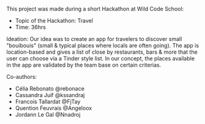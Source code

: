 This project was made during a short Hackathon at Wild Code School: 

- Topic of the Hackathon:  Travel
- Time: 36hrs

Ideation: Our idea was to create an app for travelers to discover small "bouibouis" (small & typical places where locals are often going). The app is location-based and gives a list of close by restaurants, bars & more that the user can choose via a Tinder style list. In our concept, the places available in the app are validated by the team base on certain criterias. 


Co-authors: 

- Célia Rebonato @rebonace
- Cassandra Juif @kssandraj
- Francois Tallardat @FjTay
- Quention Feuvrais @Angeloox 
- Jordann Le Gal @Nnadroj
